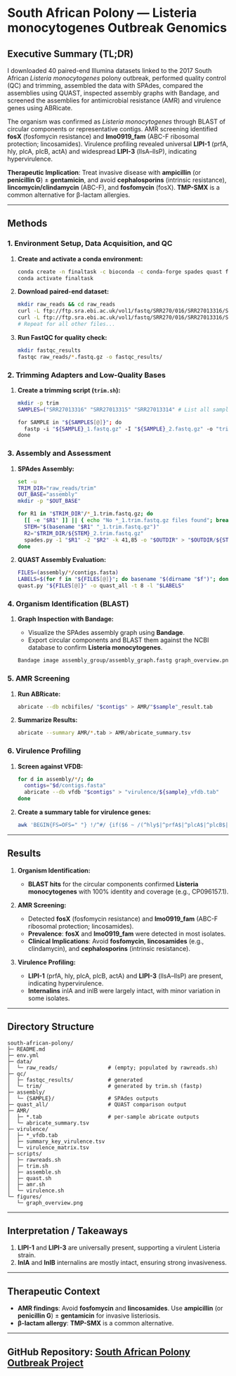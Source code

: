 
# **South African Polony — Listeria monocytogenes Outbreak Genomics**

## **Executive Summary (TL;DR)**

I downloaded 40 paired-end Illumina datasets linked to the 2017 South African *Listeria monocytogenes* polony outbreak, performed quality control (QC) and trimming, assembled the data with SPAdes, compared the assemblies using QUAST, inspected assembly graphs with Bandage, and screened the assemblies for antimicrobial resistance (AMR) and virulence genes using ABRicate.

The organism was confirmed as *Listeria monocytogenes* through BLAST of circular components or representative contigs. AMR screening identified **fosX** (fosfomycin resistance) and **lmo0919_fam** (ABC-F ribosomal protection; lincosamides). Virulence profiling revealed universal **LIPI-1** (prfA, hly, plcA, plcB, actA) and widespread **LIPI-3** (llsA–llsP), indicating hypervirulence.

**Therapeutic Implication**: Treat invasive disease with **ampicillin** (or **penicillin G**) ± **gentamicin**, and avoid **cephalosporins** (intrinsic resistance), **lincomycin/clindamycin** (ABC-F), and **fosfomycin** (fosX). **TMP-SMX** is a common alternative for β-lactam allergies.

---

## **Methods**

### **1. Environment Setup, Data Acquisition, and QC**

1. **Create and activate a conda environment:**
    ```bash
    conda create -n finaltask -c bioconda -c conda-forge spades quast fastqc abricate -y
    conda activate finaltask
    ```

2. **Download paired-end dataset:**
    ```bash
    mkdir raw_reads && cd raw_reads
    curl -L ftp://ftp.sra.ebi.ac.uk/vol1/fastq/SRR270/016/SRR27013316/SRR27013316_1.fastq.gz -o SRR27013316_1.fastq.gz
    curl -L ftp://ftp.sra.ebi.ac.uk/vol1/fastq/SRR270/016/SRR27013316/SRR27013316_2.fastq.gz -o SRR27013316_2.fastq.gz
    # Repeat for all other files...
    ```

3. **Run FastQC for quality check:**
    ```bash
    mkdir fastqc_results
    fastqc raw_reads/*.fastq.gz -o fastqc_results/
    ```

### **2. Trimming Adapters and Low-Quality Bases**

1. **Create a trimming script (`trim.sh`):**
    ```bash
    mkdir -p trim
    SAMPLES=("SRR27013316" "SRR27013315" "SRR27013314" # List all samples)

    for SAMPLE in "${SAMPLES[@]}"; do
      fastp -i "${SAMPLE}_1.fastq.gz" -I "${SAMPLE}_2.fastq.gz" -o "trim/${SAMPLE}_1.trim.fastq.gz" -O "trim/${SAMPLE}_2.trim.fastq.gz" --html "trim/${SAMPLE}_fastp.html" --json "trim/${SAMPLE}_fastp.json"
    done
    ```

### **3. Assembly and Assessment**

1. **SPAdes Assembly:**
    ```bash
    set -u
    TRIM_DIR="raw_reads/trim"
    OUT_BASE="assembly"
    mkdir -p "$OUT_BASE"

    for R1 in "$TRIM_DIR"/*_1.trim.fastq.gz; do
      [[ -e "$R1" ]] || { echo "No *_1.trim.fastq.gz files found"; break; }
      STEM="$(basename "$R1" "_1.trim.fastq.gz")"
      R2="$TRIM_DIR/${STEM}_2.trim.fastq.gz"
      spades.py -1 "$R1" -2 "$R2" -k 41,85 -o "$OUTDIR" > "$OUTDIR/${STEM}.spades.log" 2>&1
    done
    ```

2. **QUAST Assembly Evaluation:**
    ```bash
    FILES=(assembly/*/contigs.fasta)
    LABELS=$(for f in "${FILES[@]}"; do basename "$(dirname "$f")"; done | paste -sd, -)
    quast.py "${FILES[@]}" -o quast_all -t 8 -l "$LABELS"
    ```

### **4. Organism Identification (BLAST)**

1. **Graph Inspection with Bandage:**
    - Visualize the SPAdes assembly graph using **Bandage**.
    - Export circular components and BLAST them against the NCBI database to confirm **Listeria monocytogenes**.

    ```bash
    Bandage image assembly_group/assembly_graph.fastg graph_overview.png --drawdepth --labels
    ```

### **5. AMR Screening**

1. **Run ABRicate:**
    ```bash
    abricate --db ncbifiles/ "$contigs" > AMR/"$sample"_result.tab
    ```

2. **Summarize Results:**
    ```bash
    abricate --summary AMR/*.tab > AMR/abricate_summary.tsv
    ```

### **6. Virulence Profiling**

1. **Screen against VFDB:**
    ```bash
    for d in assembly/*/; do
      contigs="$d/contigs.fasta"
      abricate --db vfdb "$contigs" > "virulence/${sample}_vfdb.tab"
    done
    ```

2. **Create a summary table for virulence genes:**
    ```bash
    awk 'BEGIN{FS=OFS="	"} !/^#/ {if($6 ~ /(^hly$|^prfA$|^plcA$|^plcB$|^actA$|^inlA$|^inlB$|^lls)/) print s,$6,$14,$12,$10 }' "$f" > virulence/summary_key_virulence.tsv
    ```

---

## **Results**

1. **Organism Identification:**
    - **BLAST hits** for the circular components confirmed **Listeria monocytogenes** with 100% identity and coverage (e.g., CP096157.1).

2. **AMR Screening:**
    - Detected **fosX** (fosfomycin resistance) and **lmo0919_fam** (ABC-F ribosomal protection; lincosamides).
    - **Prevalence**: **fosX** and **lmo0919_fam** were detected in most isolates.
    - **Clinical Implications**: Avoid **fosfomycin**, **lincosamides** (e.g., clindamycin), and **cephalosporins** (intrinsic resistance).

3. **Virulence Profiling:**
    - **LIPI-1** (prfA, hly, plcA, plcB, actA) and **LIPI-3** (llsA–llsP) are present, indicating hypervirulence.
    - **Internalins** inlA and inlB were largely intact, with minor variation in some isolates.

---

## **Directory Structure**

```
south-african-polony/
├─ README.md
├─ env.yml
├─ data/
│  └─ raw_reads/                # (empty; populated by rawreads.sh)
├─ qc/
│  ├─ fastqc_results/           # generated
│  └─ trim/                     # generated by trim.sh (fastp)
├─ assembly/
│  └─ {SAMPLE}/                 # SPAdes outputs
├─ quast_all/                   # QUAST comparison output
├─ AMR/
│  ├─ *.tab                     # per-sample abricate outputs
│  └─ abricate_summary.tsv
├─ virulence/
│  ├─ *_vfdb.tab
│  ├─ summary_key_virulence.tsv
│  └─ virulence_matrix.tsv
├─ scripts/
│  ├─ rawreads.sh
│  ├─ trim.sh
│  ├─ assemble.sh
│  ├─ quast.sh
│  ├─ amr.sh
│  └─ virulence.sh
└─ figures/
   └─ graph_overview.png
```

---

## **Interpretation / Takeaways**

1. **LIPI-1** and **LIPI-3** are universally present, supporting a virulent Listeria strain.
2. **InlA** and **InlB** internalins are mostly intact, ensuring strong invasiveness.

---

## **Therapeutic Context**

- **AMR findings**: Avoid **fosfomycin** and **lincosamides**. Use **ampicillin** (or **penicillin G**) ± **gentamicin** for invasive listeriosis.
- **β-lactam allergy**: **TMP-SMX** is a common alternative.

---

## **GitHub Repository**: [South African Polony Outbreak Project](https://github.com/your-github-link)
